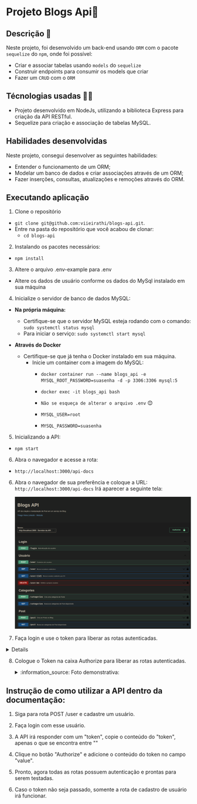# Projeto Blogs Api:memo:

## Descrição :selfie:

Neste projeto, foi desenvolvido um back-end usando `ORM` com o pacote `sequelize` do `npm`, onde foi possível:
 - Criar e associar tabelas usando `models` do `sequelize`
 - Construir endpoints para consumir os models que criar 
 - Fazer um `CRUD` com o `ORM`

## Técnologias usadas :technologist:

- Projeto desenvolvido em NodeJs, utilizando a biblioteca Express para criação da API RESTful.
- Sequelize para criação e associação de tabelas MySQL.

## Habilidades desenvolvidas

Neste projeto, consegui desenvolver as seguintes habilidades:

- Entender o funcionamento de um ORM;
- Modelar um banco de dados e criar associações através de um ORM;
- Fazer inserções, consultas, atualizações e remoções através do ORM.

## Executando aplicação

1. Clone o repositório
  * `git clone git@github.com:viieirathi/blogs-api.git`.
  * Entre na pasta do repositório que você acabou de clonar:
    * `cd blogs-api`

2. Instalando os pacotes necessários:
  - `npm install`

3. Altere o arquivo .env-example para .env
  * Altere os dados de usuário conforme os dados do MySql instalado em sua máquina

4. Inicialize o servidor de banco de dados MySQL:
  - **Na própria máquina:**
    * Certifique-se que o servidor MySQL esteja rodando com o comando:
      `sudo systemctl status mysql`
    - Para iniciar o serviço:
      `sudo systemctl start mysql`
    
  - **Através do Docker**
    * Certifique-se que já tenha o Docker instalado em sua máquina.
      - Inicie um container com a imagem do MySQL:
        * `docker container run --name blogs_api -e MYSQL_ROOT_PASSWORD=suasenha -d -p 3306:3306 mysql:5`
        * `docker exec -it blogs_api bash`
         
        * `Não se esqueça de alterar o arquivo .env` :blush:
        * `MYSQL_USER=root`
        * `MYSQL_PASSWORD=suasenha`
        

5. Inicializando a API:
  - `npm start`

6. Abra o navegador e acesse a rota:
  - `http://localhost:3000/api-docs`
 
6. Abra o navegador de sua preferência e coloque a URL: `http://localhost:3000/api-docs`
   Irá aparecer a seguinte tela:
   
   
   ![](https://github.com/viieirathi/blogs-api/blob/main/imgs/exemploRotas.png)
   
 7. Faça login e use o token para liberar as rotas autenticadas.

   <details close>
  
    <summary>:information_source: Foto demonstrativa: </summary>
  
      ![](https://github.com/viieirathi/blogs-api/blob/main/imgs/token.png)

   </details>

8. Cologue o Token na caixa Authorize para liberar as rotas autenticadas.

   <details close>
  
    <summary>:information_source: Foto demonstrativa: </summary>
  
      ![](https://github.com/viieirathi/blogs-api/blob/main/imgs/authorizations.png)

   </details>

  
  ## Instrução de como utilizar a API dentro da documentação:
   1. Siga para rota POST /user e cadastre um usuário.

   3. Faça login com esse usuário.

   5. A API irá responder com um "token", copie o conteúdo do "token", apenas o que se encontra entre ""

   7. Clique no botão "Authorize" e adicione o conteúdo do token no campo "value".

   9. Pronto, agora todas as rotas possuem autenticação e prontas para serem testadas.

   11. Caso o token não seja passado, somente a rota de cadastro de usuário irá funcionar.
